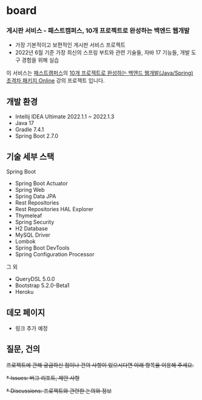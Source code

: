 # board
### 게시판 서비스 - 패스트캠퍼스, 10개 프로젝트로 완성하는 백엔드 웹개발

* 가장 기본적이고 보편적인 게시판 서비스 프로젝트
* 2022년 6월 기준 가장 최신의 스프링 부트와 관련 기술들, 자바 17 기능들, 개발 도구 경험을 위해 실습

이 서비스는 [패스트캠퍼스](https://fastcampus.co.kr/)의 [10개 프로젝트로 완성하는 백엔드 웹개발(Java/Spring) 초격차 패키지 Online](https://fastcampus.co.kr/dev_online_befinal) 강의 프로젝트 입니다. 

## 개발 환경

* Intellij IDEA Ultimate 2022.1.1 ~ 2022.1.3
* Java 17
* Gradle 7.4.1
* Spring Boot 2.7.0

## 기술 세부 스택

Spring Boot

* Spring Boot Actuator
* Spring Web
* Spring Data JPA
* Rest Repositories
* Rest Repositories HAL Explorer
* Thymeleaf
* Spring Security
* H2 Database
* MySQL Driver
* Lombok
* Spring Boot DevTools
* Spring Configuration Processor

그 외

* QueryDSL 5.0.0
* Bootstrap 5.2.0-Beta1
* Heroku

## 데모 페이지

* 링크 추가 예정

## 질문, 건의

~~프로젝트에 관해 궁금하신 점이나 건의 사항이 있으시다면 아래 항목을 이용해 주세요.~~

~~* Issues: 버그 리포트, 제안 사항~~

~~* Discussions: 프로젝트와 관련한 논의와 정보~~
